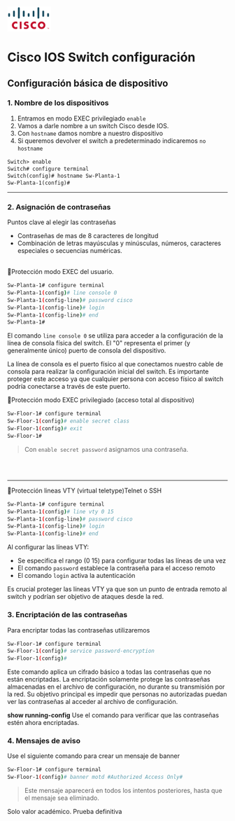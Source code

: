 <img src="imagenes/cisco.svg" width="100">


# Cisco IOS Switch configuración

## Configuración básica de dispositivo

### 1. Nombre de los dispositivos

1. Entramos en modo EXEC privilegiado `enable`
2. Vamos a darle nombre a un switch Cisco desde IOS.
3. Con `hostname` damos nombre a nuestro dispositivo
4. Si queremos devolver el switch a predeterminado indicaremos `no hostname`

```shell
Switch> enable
Switch# configure terminal
Switch(config)# hostname Sw-Planta-1
Sw-Planta-1(config)#
```

---

### 2. Asignación de contraseñas

Puntos clave al elegir las contraseñas

- Contraseñas de mas de 8 caracteres de longitud
- Combinación de letras mayúsculas y minúsculas, números, caracteres especiales o secuencias numéricas.

<br>

<aside>
🔑Protección modo EXEC del usuario.

</aside>

```bash
Sw-Planta-1# configure terminal
Sw-Planta-1(config)# line console 0
Sw-Planta-1(config-line)# password cisco
Sw-Planta-1(config-line)# login
Sw-Planta-1(config-line)# end
Sw-Planta-1#
```

El comando `line console 0` se utiliza para acceder a la configuración de la línea de consola física del switch. El "0" representa el primer (y generalmente único) puerto de consola del dispositivo.

La línea de consola es el puerto físico al que conectamos nuestro cable de consola para realizar la configuración inicial del switch. Es importante proteger este acceso ya que cualquier persona con acceso físico al switch podría conectarse a través de este puerto.

<aside>
🔑Protección modo EXEC privilegiado (acceso total al dispositivo)

</aside>

```bash
Sw-Floor-1# configure terminal
Sw-Floor-1(config)# enable secret class
Sw-Floor-1(config)# exit
Sw-Floor-1#
```

> Con `enable secret password` asignamos una contraseña.
>

<br><br>



---

<aside>
🔑Protección lineas VTY (virtual teletype)Telnet o SSH

</aside>

```bash
Sw-Planta-1# configure terminal
Sw-Planta-1(config)# line vty 0 15
Sw-Planta-1(config-line)# password cisco
Sw-Planta-1(config-line)# login
Sw-Planta-1(config-line)# end
```

Al configurar las líneas VTY:

- Se especifica el rango (0 15) para configurar todas las líneas de una vez
- El comando `password` establece la contraseña para el acceso remoto
- El comando `login` activa la autenticación

<aside>
Es crucial proteger las líneas VTY ya que son un punto de entrada remoto al switch y podrían ser objetivo de ataques desde la red.

</aside>

### 3.  Encriptación de las contraseñas

Para encriptar todas las contraseñas utilizaremos

```bash
Sw-Floor-1# configure terminal
Sw-Floor-1(config)# service password-encryption
Sw-Floor-1(config)#
```

Este comando aplica un cifrado básico a todas las contraseñas que no están encriptadas. La encriptación solamente protege las contraseñas almacenadas en el archivo de configuración, no durante su transmisión por la red. Su objetivo principal es impedir que personas no autorizadas puedan ver las contraseñas al acceder al archivo de configuración.

**show running-config** Use el comando para verificar que las contraseñas estén ahora encriptadas.

### 4. Mensajes de aviso

Use el siguiente comando para crear un mensaje de banner

```bash
Sw-Floor-1# configure terminal
Sw-Floor-1(config)# banner motd #Authorized Access Only#
```

> Este mensaje aparecerá en todos los intentos posteriores, hasta que el mensaje sea eliminado.


Solo valor académico. Prueba definitiva